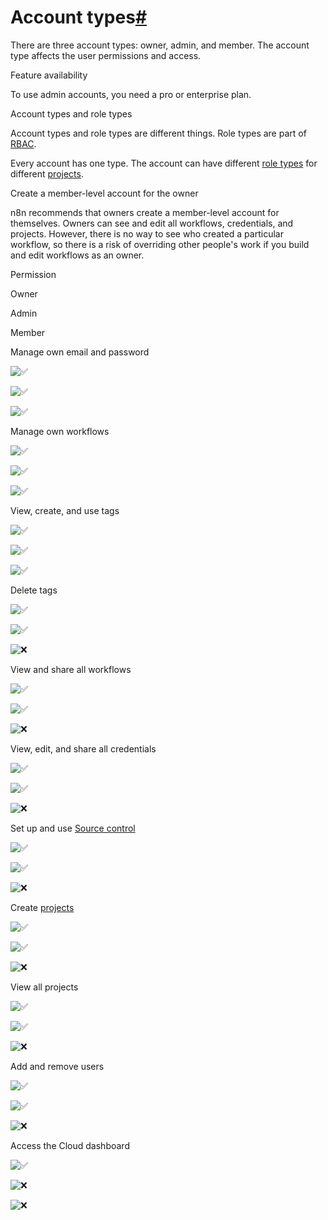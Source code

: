[](https://github.com/n8n-io/n8n-docs/edit/main/docs/user-management/account-types.md "Edit this page")

# Account types[#](#account-types "Permanent link")

There are three account types: owner, admin, and member. The account type affects the user permissions and access.

Feature availability

To use admin accounts, you need a pro or enterprise plan.

Account types and role types

Account types and role types are different things. Role types are part of [RBAC](../rbac/).

Every account has one type. The account can have different [role types](../rbac/role-types/) for different [projects](../rbac/projects/).

Create a member-level account for the owner

n8n recommends that owners create a member-level account for themselves. Owners can see and edit all workflows, credentials, and projects. However, there is no way to see who created a particular workflow, so there is a risk of overriding other people's work if you build and edit workflows as an owner.

Permission

Owner

Admin

Member

Manage own email and password

![✅](https://cdn.jsdelivr.net/gh/jdecked/twemoji@15.1.0/assets/svg/2705.svg ":white_check_mark:")

![✅](https://cdn.jsdelivr.net/gh/jdecked/twemoji@15.1.0/assets/svg/2705.svg ":white_check_mark:")

![✅](https://cdn.jsdelivr.net/gh/jdecked/twemoji@15.1.0/assets/svg/2705.svg ":white_check_mark:")

Manage own workflows

![✅](https://cdn.jsdelivr.net/gh/jdecked/twemoji@15.1.0/assets/svg/2705.svg ":white_check_mark:")

![✅](https://cdn.jsdelivr.net/gh/jdecked/twemoji@15.1.0/assets/svg/2705.svg ":white_check_mark:")

![✅](https://cdn.jsdelivr.net/gh/jdecked/twemoji@15.1.0/assets/svg/2705.svg ":white_check_mark:")

View, create, and use tags

![✅](https://cdn.jsdelivr.net/gh/jdecked/twemoji@15.1.0/assets/svg/2705.svg ":white_check_mark:")

![✅](https://cdn.jsdelivr.net/gh/jdecked/twemoji@15.1.0/assets/svg/2705.svg ":white_check_mark:")

![✅](https://cdn.jsdelivr.net/gh/jdecked/twemoji@15.1.0/assets/svg/2705.svg ":white_check_mark:")

Delete tags

![✅](https://cdn.jsdelivr.net/gh/jdecked/twemoji@15.1.0/assets/svg/2705.svg ":white_check_mark:")

![✅](https://cdn.jsdelivr.net/gh/jdecked/twemoji@15.1.0/assets/svg/2705.svg ":white_check_mark:")

![❌](https://cdn.jsdelivr.net/gh/jdecked/twemoji@15.1.0/assets/svg/274c.svg ":x:")

View and share all workflows

![✅](https://cdn.jsdelivr.net/gh/jdecked/twemoji@15.1.0/assets/svg/2705.svg ":white_check_mark:")

![✅](https://cdn.jsdelivr.net/gh/jdecked/twemoji@15.1.0/assets/svg/2705.svg ":white_check_mark:")

![❌](https://cdn.jsdelivr.net/gh/jdecked/twemoji@15.1.0/assets/svg/274c.svg ":x:")

View, edit, and share all credentials

![✅](https://cdn.jsdelivr.net/gh/jdecked/twemoji@15.1.0/assets/svg/2705.svg ":white_check_mark:")

![✅](https://cdn.jsdelivr.net/gh/jdecked/twemoji@15.1.0/assets/svg/2705.svg ":white_check_mark:")

![❌](https://cdn.jsdelivr.net/gh/jdecked/twemoji@15.1.0/assets/svg/274c.svg ":x:")

Set up and use [Source control](../../source-control-environments/)

![✅](https://cdn.jsdelivr.net/gh/jdecked/twemoji@15.1.0/assets/svg/2705.svg ":white_check_mark:")

![✅](https://cdn.jsdelivr.net/gh/jdecked/twemoji@15.1.0/assets/svg/2705.svg ":white_check_mark:")

![❌](https://cdn.jsdelivr.net/gh/jdecked/twemoji@15.1.0/assets/svg/274c.svg ":x:")

Create [projects](../rbac/projects/)

![✅](https://cdn.jsdelivr.net/gh/jdecked/twemoji@15.1.0/assets/svg/2705.svg ":white_check_mark:")

![✅](https://cdn.jsdelivr.net/gh/jdecked/twemoji@15.1.0/assets/svg/2705.svg ":white_check_mark:")

![❌](https://cdn.jsdelivr.net/gh/jdecked/twemoji@15.1.0/assets/svg/274c.svg ":x:")

View all projects

![✅](https://cdn.jsdelivr.net/gh/jdecked/twemoji@15.1.0/assets/svg/2705.svg ":white_check_mark:")

![✅](https://cdn.jsdelivr.net/gh/jdecked/twemoji@15.1.0/assets/svg/2705.svg ":white_check_mark:")

![❌](https://cdn.jsdelivr.net/gh/jdecked/twemoji@15.1.0/assets/svg/274c.svg ":x:")

Add and remove users

![✅](https://cdn.jsdelivr.net/gh/jdecked/twemoji@15.1.0/assets/svg/2705.svg ":white_check_mark:")

![✅](https://cdn.jsdelivr.net/gh/jdecked/twemoji@15.1.0/assets/svg/2705.svg ":white_check_mark:")

![❌](https://cdn.jsdelivr.net/gh/jdecked/twemoji@15.1.0/assets/svg/274c.svg ":x:")

Access the Cloud dashboard

![✅](https://cdn.jsdelivr.net/gh/jdecked/twemoji@15.1.0/assets/svg/2705.svg ":white_check_mark:")

![❌](https://cdn.jsdelivr.net/gh/jdecked/twemoji@15.1.0/assets/svg/274c.svg ":x:")

![❌](https://cdn.jsdelivr.net/gh/jdecked/twemoji@15.1.0/assets/svg/274c.svg ":x:")